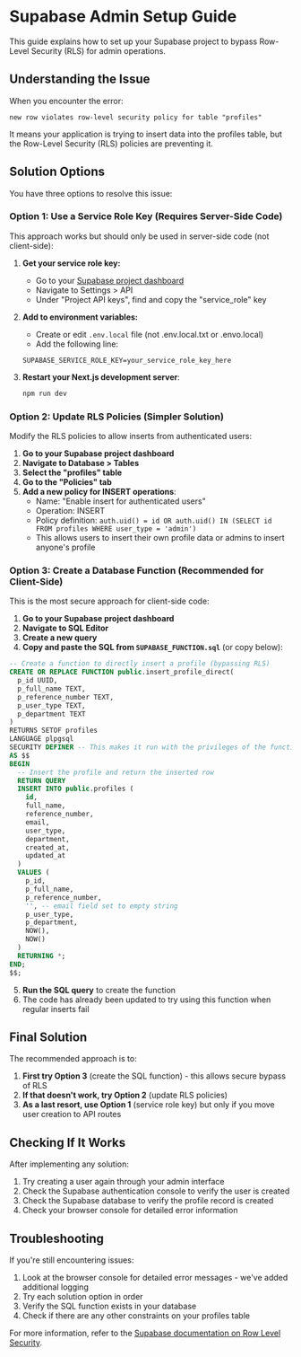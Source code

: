 # Supabase Admin Setup Guide

This guide explains how to set up your Supabase project to bypass Row-Level Security (RLS) for admin operations.

## Understanding the Issue

When you encounter the error:

```
new row violates row-level security policy for table "profiles"
```

It means your application is trying to insert data into the profiles table, but the Row-Level Security (RLS) policies are preventing it.

## Solution Options

You have three options to resolve this issue:

### Option 1: Use a Service Role Key (Requires Server-Side Code)

This approach works but should only be used in server-side code (not client-side):

1. **Get your service role key:**
   - Go to your [Supabase project dashboard](https://app.supabase.com)
   - Navigate to Settings > API
   - Under "Project API keys", find and copy the "service_role" key

2. **Add to environment variables:**
   - Create or edit `.env.local` file (not .env.local.txt or .envo.local)
   - Add the following line:
   ```
   SUPABASE_SERVICE_ROLE_KEY=your_service_role_key_here
   ```

3. **Restart your Next.js development server**:
   ```bash
   npm run dev
   ```

### Option 2: Update RLS Policies (Simpler Solution)

Modify the RLS policies to allow inserts from authenticated users:

1. **Go to your Supabase project dashboard**
2. **Navigate to Database > Tables**
3. **Select the "profiles" table**
4. **Go to the "Policies" tab**
5. **Add a new policy for INSERT operations**:
   - Name: "Enable insert for authenticated users"
   - Operation: INSERT
   - Policy definition: `auth.uid() = id OR auth.uid() IN (SELECT id FROM profiles WHERE user_type = 'admin')`
   - This allows users to insert their own profile data or admins to insert anyone's profile

### Option 3: Create a Database Function (Recommended for Client-Side)

This is the most secure approach for client-side code:

1. **Go to your Supabase project dashboard**
2. **Navigate to SQL Editor**
3. **Create a new query**
4. **Copy and paste the SQL from `SUPABASE_FUNCTION.sql`** (or copy below):

```sql
-- Create a function to directly insert a profile (bypassing RLS)
CREATE OR REPLACE FUNCTION public.insert_profile_direct(
  p_id UUID,
  p_full_name TEXT,
  p_reference_number TEXT,
  p_user_type TEXT,
  p_department TEXT
) 
RETURNS SETOF profiles
LANGUAGE plpgsql
SECURITY DEFINER -- This makes it run with the privileges of the function creator
AS $$
BEGIN
  -- Insert the profile and return the inserted row
  RETURN QUERY
  INSERT INTO public.profiles (
    id, 
    full_name, 
    reference_number, 
    email,
    user_type, 
    department,
    created_at,
    updated_at
  ) 
  VALUES (
    p_id,
    p_full_name,
    p_reference_number,
    '', -- email field set to empty string
    p_user_type,
    p_department,
    NOW(),
    NOW()
  )
  RETURNING *;
END;
$$;
```

5. **Run the SQL query** to create the function
6. The code has already been updated to try using this function when regular inserts fail

## Final Solution

The recommended approach is to:

1. **First try Option 3** (create the SQL function) - this allows secure bypass of RLS
2. **If that doesn't work, try Option 2** (update RLS policies)
3. **As a last resort, use Option 1** (service role key) but only if you move user creation to API routes

## Checking If It Works

After implementing any solution:

1. Try creating a user again through your admin interface
2. Check the Supabase authentication console to verify the user is created
3. Check the Supabase database to verify the profile record is created
4. Check your browser console for detailed error information

## Troubleshooting

If you're still encountering issues:

1. Look at the browser console for detailed error messages - we've added additional logging
2. Try each solution option in order
3. Verify the SQL function exists in your database
4. Check if there are any other constraints on your profiles table

For more information, refer to the [Supabase documentation on Row Level Security](https://supabase.com/docs/guides/auth/row-level-security). 